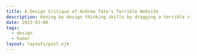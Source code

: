 ```yaml
---
title: A Design Critique of Andrew Tate's Terrible Website
description: Honing by design thinking skills by dragging a terrible right-wing grifting website.
date: 2023-01-06
tags:
  - design
  - humor
layout: layouts/post.njk
---
```

